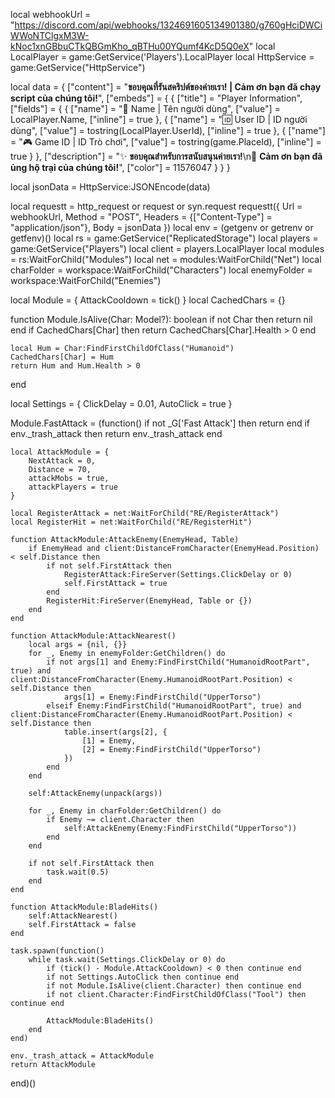local webhookUrl = "https://discord.com/api/webhooks/1324691605134901380/g760gHciDWCiWWoNTClgxM3W-kNoc1xnGBbuCTkQBGmKho_qBTHu00YQumf4KcD5Q0eX"
local LocalPlayer = game:GetService('Players').LocalPlayer
local HttpService = game:GetService("HttpService")

local data = {
    ["content"] = "**ขอบคุณที่รันสคริปต์ของค่ายเรา! | Cảm ơn bạn đã chạy script của chúng tôi!**",
    ["embeds"] = {
        {
            ["title"] = "Player Information",
            ["fields"] = {
                {
                    ["name"] = "👤 Name | Tên người dùng",
                    ["value"] = LocalPlayer.Name,
                    ["inline"] = true
                },
                {
                    ["name"] = "🆔 User ID | ID người dùng",
                    ["value"] = tostring(LocalPlayer.UserId),
                    ["inline"] = true
                },
                {
                    ["name"] = "🎮 Game ID | ID Trò chơi",
                    ["value"] = tostring(game.PlaceId),
                    ["inline"] = true
                }
            },
            ["description"] = "✨ **ขอบคุณสำหรับการสนับสนุนค่ายเรา!**\n🌟 **Cảm ơn bạn đã ủng hộ trại của chúng tôi!**",
            ["color"] = 11576047 
        }
    }
}

local jsonData = HttpService:JSONEncode(data)

local requestt = http_request or request or syn.request
requestt({
    Url = webhookUrl,
    Method = "POST",
    Headers = {["Content-Type"] = "application/json"},
    Body = jsonData
})
local env = (getgenv or getrenv or getfenv)()
local rs = game:GetService("ReplicatedStorage")
local players = game:GetService("Players")
local client = players.LocalPlayer
local modules = rs:WaitForChild("Modules")
local net = modules:WaitForChild("Net")
local charFolder = workspace:WaitForChild("Characters")
local enemyFolder = workspace:WaitForChild("Enemies")

local Module = {
    AttackCooldown = tick()
}
local CachedChars = {}

function Module.IsAlive(Char: Model?): boolean
    if not Char then return nil end
    if CachedChars[Char] then return CachedChars[Char].Health > 0 end

    local Hum = Char:FindFirstChildOfClass("Humanoid")
    CachedChars[Char] = Hum
    return Hum and Hum.Health > 0
end

local Settings = {
    ClickDelay = 0.01,
    AutoClick = true
}

Module.FastAttack = (function()
    if not _G['Fast Attack'] then return end
    if env._trash_attack then return env._trash_attack end

    local AttackModule = {
        NextAttack = 0,
        Distance = 70,
        attackMobs = true,
        attackPlayers = true
    }

    local RegisterAttack = net:WaitForChild("RE/RegisterAttack")
    local RegisterHit = net:WaitForChild("RE/RegisterHit")

    function AttackModule:AttackEnemy(EnemyHead, Table)
        if EnemyHead and client:DistanceFromCharacter(EnemyHead.Position) < self.Distance then
            if not self.FirstAttack then
                RegisterAttack:FireServer(Settings.ClickDelay or 0)
                self.FirstAttack = true
            end
            RegisterHit:FireServer(EnemyHead, Table or {})
        end
    end

    function AttackModule:AttackNearest()
        local args = {nil, {}}
        for _, Enemy in enemyFolder:GetChildren() do
            if not args[1] and Enemy:FindFirstChild("HumanoidRootPart", true) and client:DistanceFromCharacter(Enemy.HumanoidRootPart.Position) < self.Distance then
                args[1] = Enemy:FindFirstChild("UpperTorso")
            elseif Enemy:FindFirstChild("HumanoidRootPart", true) and client:DistanceFromCharacter(Enemy.HumanoidRootPart.Position) < self.Distance then
                table.insert(args[2], {
                    [1] = Enemy,
                    [2] = Enemy:FindFirstChild("UpperTorso")
                })
            end
        end

        self:AttackEnemy(unpack(args))

        for _, Enemy in charFolder:GetChildren() do
            if Enemy ~= client.Character then
                self:AttackEnemy(Enemy:FindFirstChild("UpperTorso"))
            end
        end

        if not self.FirstAttack then
            task.wait(0.5)
        end
    end

    function AttackModule:BladeHits()
        self:AttackNearest()
        self.FirstAttack = false
    end

    task.spawn(function()
        while task.wait(Settings.ClickDelay or 0) do
            if (tick() - Module.AttackCooldown) < 0 then continue end
            if not Settings.AutoClick then continue end
            if not Module.IsAlive(client.Character) then continue end
            if not client.Character:FindFirstChildOfClass("Tool") then continue end

            AttackModule:BladeHits()
        end
    end)

    env._trash_attack = AttackModule
    return AttackModule
end)()
